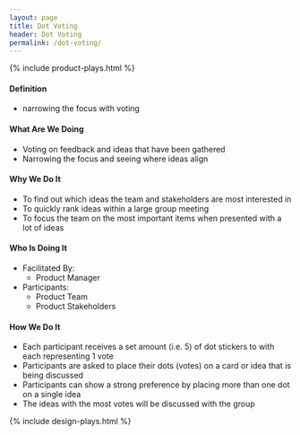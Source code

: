 ```yaml
---
layout: page
title: Dot Voting
header: Dot Voting
permalink: /dot-voting/
---
```

<div class="row">
    <div class="col-md-3">
        {% include product-plays.html %}
    </div>
    <div class="col-md-6">
        <h4 class="Definition" id="Definition">
            Definition
        </h4>
		<ul>
		<li>narrowing the focus with voting</li>
		</ul>
        <h4 class="What" id="What">
            What Are We Doing
        </h4>
	<ul>
        <li>Voting on feedback and ideas that have been gathered</li>
	<li>Narrowing the focus and seeing where ideas align</li>
	</ul>
        <h4 class="Why" id="Why">
            Why We Do It
        </h4>
            <ul>
                <li>To find out which ideas the team and stakeholders are most interested in</li>
		<li>To quickly rank ideas within a large group meeting</li>
		<li>To focus the team on the most important items when presented with a lot of ideas</li>
	    </ul>
        <h4 class="Who" id="Who">
            Who Is Doing It
        </h4>
            <ul>
                <li>Facilitated By:
    	            <ul>
        	      <li>Product Manager</li>
    	            </ul>
                 </li>
                <li>Participants:
    	            <ul>
                      <li>Product Team</li>
		      <li>Product Stakeholders</li>
                    </ul>    
                </li>
            </ul>
        <h4 class="How" id="How">
            How We Do It
        </h4>
            <ul>
               <li>Each participant receives a set amount (i.e. 5) of dot stickers to with each representing 1 vote</li>
	       <li>Participants are asked to place their dots (votes) on a card or idea that is being discussed</li>
	       <li>Participants can show a strong preference by placing more than one dot on a single idea</li>
	       <li>The ideas with the most votes will be discussed with the group</li>
            </ul>
    </div>
    <div class="col-md-3">
        {% include design-plays.html %}
    </div>
</div>
